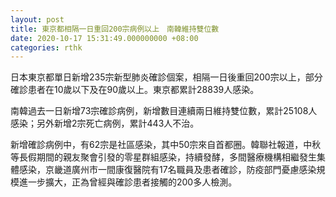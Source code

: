 ```yaml
---
layout: post
title: 東京都相隔一日重回200宗病例以上　南韓維持雙位數
date: 2020-10-17 15:31:49.000000000 +08:00
categories: rthk
---
```


日本東京都單日新增235宗新型肺炎確診個案，相隔一日後重回200宗以上，部分確診患者在10歲以下及在90歲以上。東京都累計28839人感染。

南韓過去一日新增73宗確診病例，新增數目連續兩日維持雙位數，累計25108人感染；另外新增2宗死亡病例，累計443人不治。

新增確診病例中，有62宗是社區感染，其中50宗來自首都圈。韓聯社報道，中秋等長假期間的親友聚會引發的零星群組感染，持續發酵，多間醫療機構相繼發生集體感染，京畿道廣州市一間康復醫院有17名職員及患者確診，防疫部門憂慮感染規模進一步擴大，正為曾經與確診患者接觸的200多人檢測。
